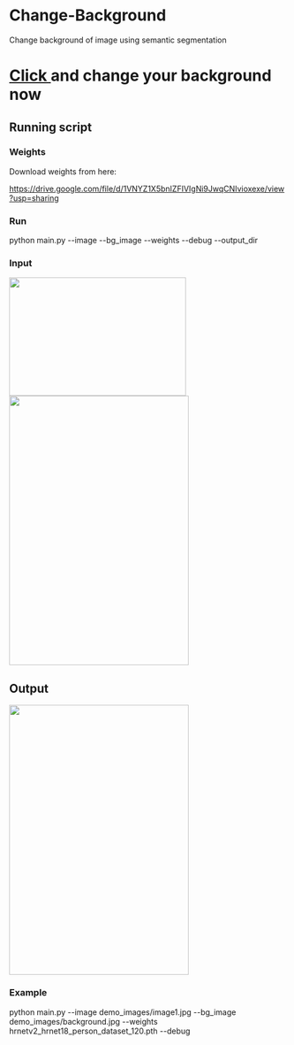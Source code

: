 
# Change-Background

Change background of image using semantic segmentation


[Click ](http://getplates.ml/backround-replacer) and change your background now
=======
## Running script

### Weights

Download weights from here:

https://drive.google.com/file/d/1VNYZ1X5bnIZFIVIgNi9JwqCNIvioxexe/view?usp=sharing

### Run 

python main.py --image --bg_image --weights --debug --output_dir



### Input 

<img src="https://github.com/theAyushAT/Background-Change/blob/main/demo_images/background.jpg" width="320.0" height= "213.3"> <img src= "https://github.com/theAyushAT/Background-Change/blob/main/demo_images/image1.jpg" width= "325" height= "487.5">


## Output
<img src="https://github.com/theAyushAT/Background-Change/blob/main/demo_images/final1.png" width= "325" height= "487.5">



### Example

python main.py --image demo_images/image1.jpg --bg_image demo_images/background.jpg --weights hrnetv2_hrnet18_person_dataset_120.pth --debug



